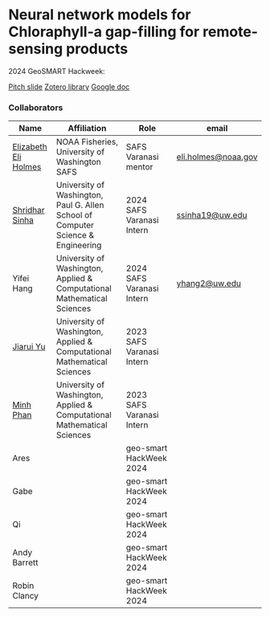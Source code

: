 # Neural network models for Chloraphyll-a gap-filling for remote-sensing products

2024 GeoSMART Hackweek:

[Pitch slide](https://docs.google.com/presentation/d/1YfBLkspba2hRz5pTHG9OF3o9WHv-yNemZDq2QKFCme0/edit?usp=sharing)
[Zotero library](https://www.zotero.org/groups/5595561/safs-interns-/library)
[Google doc](https://docs.google.com/document/d/1ADjtPFMy5mDxWJ_jhFhUWaBvjSd54YAfcc3d6araPCs/edit?usp=sharing)


### Collaborators

| Name | Affiliation | Role | email |
| ------------- | ------------- | ------------- | ------------- |
| [Elizabeth Eli Holmes](https://eeholmes.github.io/) | NOAA Fisheries, University of Washington SAFS| SAFS Varanasi mentor | eli.holmes@noaa.gov |
[Shridhar Sinha](https://www.linkedin.com/in/shridhar-sinha-5b7125184/)  | University of Washington, Paul G. Allen School of Computer Science & Engineering | 2024 SAFS Varanasi Intern | ssinha19@uw.edu |
| Yifei Hang  | University of Washington, Applied & Computational Mathematical Sciences | 2024 SAFS Varanasi Intern | yhang2@uw.edu |
| [Jiarui Yu](https://www.linkedin.com/in/jiarui-yu-0b0ab522b/) | University of Washington, Applied & Computational Mathematical Sciences | 2023 SAFS Varanasi Intern |  |
| [Minh Phan](https://www.linkedin.com/in/minhphan03/)  | University of Washington, Applied & Computational Mathematical Sciences | 2023 SAFS Varanasi Intern |  |
| Ares | | geo-smart HackWeek 2024 | |
| Gabe | | geo-smart HackWeek 2024 | |
| Qi | | geo-smart HackWeek 2024 | |
| Andy Barrett | | geo-smart HackWeek 2024 | |
| Robin Clancy | | geo-smart HackWeek 2024 | |